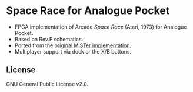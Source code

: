 # Space Race for Analogue Pocket

+ FPGA implementation of Arcade _Space Race_ (Atari, 1973) for Analogue Pocket.
+ Based on Rev.F schematics.
+ Ported from the [original MiSTer implementation.](https://github.com/MiSTer-devel/Arcade-SpaceRace_MiSTer)
+ Multiplayer support via dock or the X/B buttons.

## License

GNU General Public License v2.0.